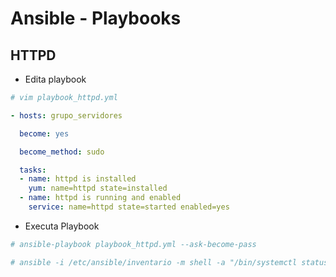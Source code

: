 # Ansible - Playbooks

## HTTPD

* Edita playbook

```bash
# vim playbook_httpd.yml
```

```yaml
- hosts: grupo_servidores

  become: yes

  become_method: sudo

  tasks:
  - name: httpd is installed
    yum: name=httpd state=installed
  - name: httpd is running and enabled
    service: name=httpd state=started enabled=yes
```

* Executa Playbook

```bash
# ansible-playbook playbook_httpd.yml --ask-become-pass
```

```bash
# ansible -i /etc/ansible/inventario -m shell -a "/bin/systemctl status httpd | head -3" grupo_servidores
```
